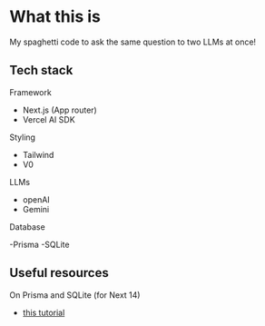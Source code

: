 # What this is

My spaghetti code to ask the same question to two LLMs at once!

## Tech stack

Framework

- Next.js (App router)
- Vercel AI SDK

Styling

- Tailwind
- V0

LLMs

- openAI
- Gemini

Database

-Prisma
-SQLite

## Useful resources

On Prisma and SQLite (for Next 14)
- [this tutorial](https://www.robinwieruch.de/next-server-actions/)